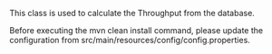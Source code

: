 This class is used to calculate the Throughput from the database.

Before executing the mvn clean install command, please update the configuration from src/main/resources/config/config.properties.



